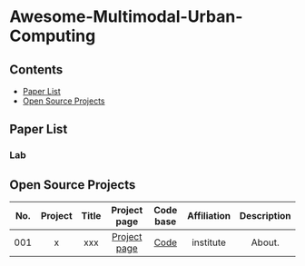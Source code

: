 # Awesome-Multimodal-Urban-Computing

## Contents

- [Paper List](#paper-list) 
- [Open Source Projects](#open-source-projects)

## Paper List
### Lab

## Open Source Projects
| No. | Project | Title | Project page | Code base | Affiliation | Description |
|:----:|:----:|:----:|:----:|:----:|:----:|:----:|
| 001 | x | xxx | [Project page](https://scholar.google.com/)  | [Code](https://github.com/) | institute | About. |
